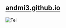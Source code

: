 ## <a href="https://andmi3.github.io">andmi3.github.io</a>

![Tel](https://barcode.tec-it.com/barcode.ashx?data=tel%3a89108106354&code=QRCode&translate-esc=on)
